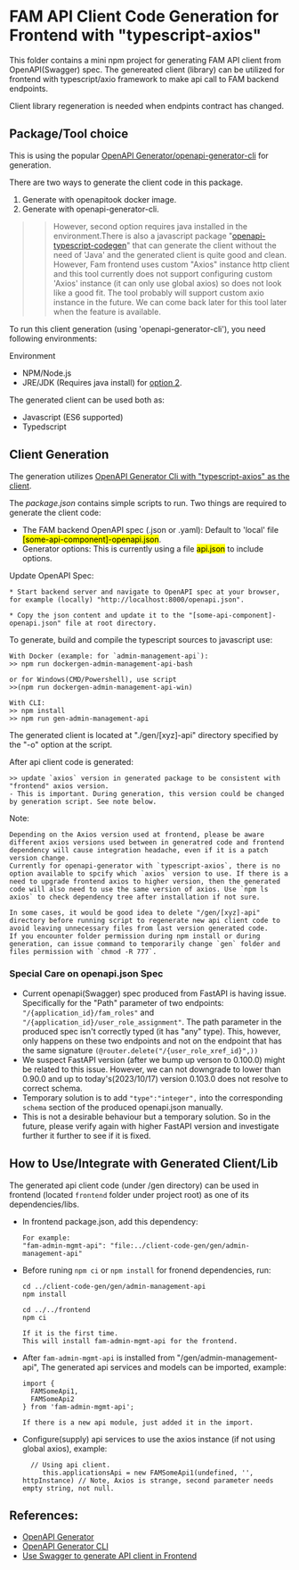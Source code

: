 # FAM API Client Code Generation for Frontend with "typescript-axios"

This folder contains a mini npm project for generating FAM API client from OpenAPI(Swagger) spec. The genereated client (library) can be utilized for frontend with typescript/axio framework to make api call to FAM backend endpoints.

Client library regeneration is needed when endpints contract has changed.

## Package/Tool choice
This is using the popular [OpenAPI Generator/openapi-generator-cli](https://openapi-generator.tech/docs/installation) for generation.

There are two ways to generate the client code in this package.
1. Generate with openapitook docker image.
2. Generate with openapi-generator-cli.
>> However, second option requires java installed in the environment.There is also a javascript package "[openapi-typescript-codegen](https://www.npmjs.com/package/openapi-typescript-codegen)" that can generate the client without the need of 'Java' and the generated client is quite good and clean. However, Fam frontend uses custom "Axios" instance http client and this tool currently does not support configuring custom 'Axios' instance (it can only use global axios) so does not look like a good fit. The tool probably will support custom axio instance in the future. We can come back later for this tool later when the feature is available.

To run this client generation (using 'openapi-generator-cli'), you need following environments:

Environment
* NPM/Node.js
* JRE/JDK (Requires java install) for <ins>option 2</ins>.

The generated client can be used both as:
* Javascript (ES6 supported)
* Typedscript

## Client Generation

The generation utilizes [OpenAPI Generator Cli with "typescript-axios" as the client](https://openapi-generator.tech/docs/generators/typescript-axios).

The *package.json* contains simple scripts to run.
Two things are required to generate the client code:
* The FAM backend OpenAPI spec (.json or .yaml): Default to 'local' file <mark>[some-api-component]-openapi.json</mark>.
* Generator options: This is currently using a file <mark>api.json</mark> to include options.

Update OpenAPI Spec:
```
* Start backend server and navigate to OpenAPI spec at your browser, for example (locally) "http://localhost:8000/openapi.json".

* Copy the json content and update it to the "[some-api-component]-openapi.json" file at root directory.
```

To generate, build and compile the typescript sources to javascript use:
```
With Docker (example: for `admin-management-api`):
>> npm run dockergen-admin-management-api-bash

or for Windows(CMD/Powershell), use script
>>(npm run dockergen-admin-management-api-win)

With CLI:
>> npm install
>> npm run gen-admin-management-api
```

The generated client is located at "./gen/[xyz]-api" directory specified by the "-o" option at the script.

After api client code is generated:
```
>> update `axios` version in generated package to be consistent with "frontend" axios version.
- This is important. During generation, this version could be changed by generation script. See note below.
```

Note:
```
Depending on the Axios version used at frontend, please be aware different axios versions used between in generatred code and frontend dependency will cause integration headache, even if it is a patch version change.
Currently for openapi-generator with `typescript-axios`, there is no option available to spcify which `axios` version to use. If there is a need to upgrade frontend axios to higher version, then the generated code will also need to use the same version of axios. Use `npm ls axios` to check dependency tree after installation if not sure.

```

```
In some cases, it would be good idea to delete "/gen/[xyz]-api" directory before running script to regenerate new api client code to avoid leaving unnecessary files from last version generated code.
If you encounter folder permission during npm install or during generation, can issue command to temporarily change `gen` folder and files permission with `chmod -R 777`.
```
### Special Care on openapi.json Spec
* Current openapi(Swagger) spec produced from FastAPI is having issue. Specifically for the "Path" parameter of two endpoints: `"/{application_id}/fam_roles"` and `"/{application_id}/user_role_assignment"`. The path parameter in the produced spec isn't correctly typed (it has "any" type). This, however, only happens on these two endpoints and not on the endpoint that has the same signature `(@router.delete("/{user_role_xref_id}",))`
* We suspect FastAPI version (after we bump up verson to 0.100.0) might be related to this issue. However, we can not downgrade to lower than 0.90.0 and up to today's(2023/10/17) version 0.103.0 does not resolve to correct schema.
* Temporary solution is to add `"type":"integer",` into the corresponding `schema` section of the produced openapi.json manually.
* This is not a desirable behaviour but a temporary solution. So in the future, please verify again with higher FastAPI version and investigate further it further to see if it is fixed.

## How to Use/Integrate with Generated Client/Lib
The generated api client code (under /gen directory) can be used in frontend (located `frontend` folder under project root) as one of its dependencies/libs.

* In frontend package.json, add this dependency:
  ```
  For example:
  "fam-admin-mgmt-api": "file:../client-code-gen/gen/admin-management-api"
  ```

* Before runing `npm ci` or `npm install` for fronend dependencies, run:
  ```
  cd ../client-code-gen/gen/admin-management-api
  npm install

  cd ../../frontend
  npm ci

  If it is the first time.
  This will install fam-admin-mgmt-api for the frontend.
  ```


* After `fam-admin-mgmt-api` is installed from "/gen/admin-management-api", The generated api services and models can be imported, example:
  ```
  import {
    FAMSomeApi1,
    FAMSomeApi2
  } from 'fam-admin-mgmt-api';

  If there is a new api module, just added it in the import.
  ```

* Configure(supply) api services to use the axios instance (if not using global axios), example:
  ```
    // Using api client.
       this.applicationsApi = new FAMSomeApi1(undefined, '', httpInstance) // Note, Axios is strange, second parameter needs empty string, not null.
  ```

## References:
* [OpenAPI Generator](https://openapi-generator.tech/docs/installation)
* [OpenAPI Generator CLI](https://www.npmjs.com/package/@openapitools/openapi-generator-cli)
* [Use Swagger to generate API client in Frontend](https://medium.com/@suraj.kc/use-swagger-to-generate-api-client-in-frontend-60b7d65abf31)